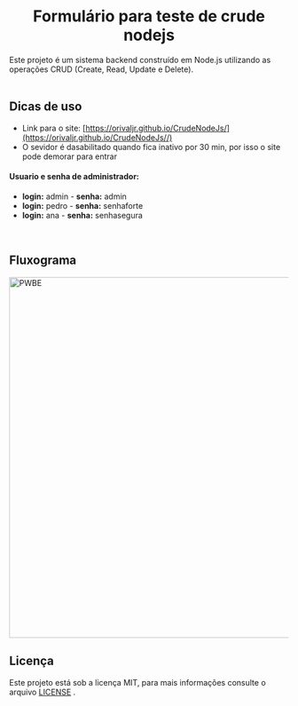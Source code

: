 <h1 align="center">Formulário para teste de crude nodejs</h1>

Este projeto é um sistema backend construído em Node.js utilizando as operações CRUD (Create, Read, Update e Delete).
<br><br>

## Dicas de uso
* Link para o site: [https://orivaljr.github.io/CrudeNodeJs/](https://orivaljr.github.io/CrudeNodeJs//)
* O sevidor é dasabilitado quando fica inativo por 30 min, por isso o site pode demorar para entrar<br>

#### Usuario e senha de administrador:
* <b>login:</b> admin - <b>senha:</b> admin
* <b>login:</b> pedro - <b>senha:</b> senhaforte
* <b>login:</b> ana - <b>senha:</b> senhasegura

<br>

## Fluxograma

<img width="650" alt="PWBE" src="https://user-images.githubusercontent.com/119445003/229531857-6d3a7d36-4159-49fc-a828-2cce7b55b050.png">

<br>

## Licença
Este projeto está sob a licença MIT, para mais informações consulte o arquivo [LICENSE](LICENSE) .
<br><br>



